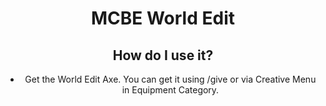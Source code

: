 <h1 align="center">
 MCBE World Edit
</h1>

<h2 align="center">
 How do I use it?
</h2>
<ul align="center">
 <li>
  Get the World Edit Axe. You can get it using /give or via Creative Menu in Equipment Category.
</li>
</ul>
